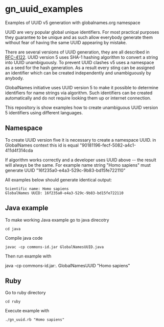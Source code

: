 # gn_uuid_examples
Examples of UUID v5 generation with globalnames.org namespace

UUID are very popular global unique identifiers. For most practical purposes
they guarantee to be unique and as such allow everybody generate them without
fear of having the same UUID appearing by mistake.

There are several versions of UUID generation, they are all described in
[RFC-4122][1]. UUID version 5 uses SHA-1 hashing algorithm to convert a string
into UUID unambiguously. To prevent UUID clashes v5 uses a namespace as a seed
for the hash generation. As a result every sting can be assigned an identifier
which can be created independently and unambiguously by anybody.

GlobalNames initiative uses UUID version 5 to make it possible to determine
identifiers for name strings via algorithm. Such identifiers can be created
automatically and do not require looking them up or internet connection.

This repository is show examples how to create unambiguous UUID version 5
identifiers using different languages.

Namespace
---------------

To create UUID version five it is necessary to create a namespace UUID. 
in GlobalNames context this id is equal "90181196-fecf-5082-a4c1-411d4f314cda

If algorithm works correctly and a developer uses UUID above -- the
result will always be the same. For example name string "Homo sapiens"
must generate UUID "16f235a0-e4a3-529c-9b83-bd15fe722110"

All examples below should generate identical output:

    Scientific name: Homo sapiens
    GlobalNames UUID: 16f235a0-e4a3-529c-9b83-bd15fe722110

Java example
------------

To make working Java example go to java direcotry

    cd java

Compile java code

    javac -cp commons-id.jar GlobalNamesUUID.java

Then run example with 

   java -cp commons-id.jar:. GlobalNamesUUID "Homo sapiens"


Ruby
----

Go to ruby directory 

    cd ruby

Execute example with

    ./gn_uuid.rb "Homo sapiens"

[1]: http://www.ietf.org/rfc/rfc4122.txt
